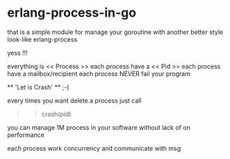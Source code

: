 # erlang-process-in-go

that is a simple module for manage your goroutine with another better style
look-like erlang-process

yess !!!

everything is << Process >>
each process have a << Pid >>
each process have a mailbox/recipient
each process NEVER fail your program

** 'Let is Crash' ** ;-)

every times you want delete a process just call 
>> crash(pid)

you can manage 1M process in your software
without lack of on performance

each process work concurrency 
and  communicate with msg



  
  


